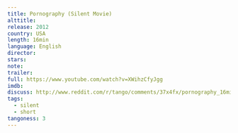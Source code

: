 ```yaml
---
title: Pornography (Silent Movie)
alttitle:
release: 2012
country: USA
length: 16min
language: English
director:
stars:
note:
trailer:
full: https://www.youtube.com/watch?v=XWihzCfyJgg
imdb:
discuss: http://www.reddit.com/r/tango/comments/37x4fx/pornography_16min_usa_2012_a_tango_silent_film/
tags:
  - silent
  - short
tangoness: 3
---
```


